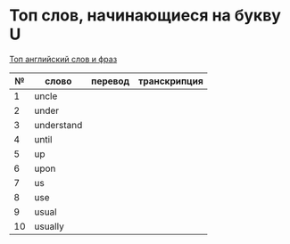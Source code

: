 # Топ слов, начинающиеся на букву U

[Топ английский слов и фраз](../README.md)

| №   | слово      | перевод | транскрипция |
| --- | ---------- | ------- | ------------ |
| 1   | uncle      |         |              |
| 2   | under      |         |              |
| 3   | understand |         |              |
| 4   | until      |         |              |
| 5   | up         |         |              |
| 6   | upon       |         |              |
| 7   | us         |         |              |
| 8   | use        |         |              |
| 9   | usual      |         |              |
| 10  | usually    |         |              |
